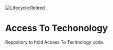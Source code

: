 ![Lifecycle:Retired](https://img.shields.io/badge/Lifecycle-Retired-d45500)
# Access To Techonology

Repository to hold Access To Technology code.
